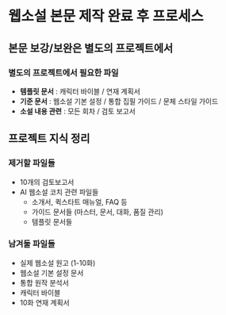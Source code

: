# 웹소설 본문 제작 완료 후 프로세스

## 본문 보강/보완은 별도의 프로젝트에서
### 별도의 프로젝트에서 필요한 파일
- **템플릿 문서** : 캐릭터 바이블 / 연재 계획서
- **기준 문서** : 웹소설 기본 설정 / 통합 집필 가이드 / 문체 스타일 가이드
- **소설 내용 관련** : 모든 회차 / 검토 보고서

## 프로젝트 지식 정리
### 제거할 파일들
* 10개의 검토보고서
* AI 웹소설 코치 관련 파일들
  - 소개서, 퀵스타트 매뉴얼, FAQ 등
  - 가이드 문서들 (마스터, 문서, 대화, 품질 관리)
  - 템플릿 문서들

### 남겨둘 파일들
- 실제 웹소설 원고 (1-10화)
- 웹소설 기본 설정 문서
- 통합 원작 분석서
- 캐릭터 바이블
- 10화 연재 계획서